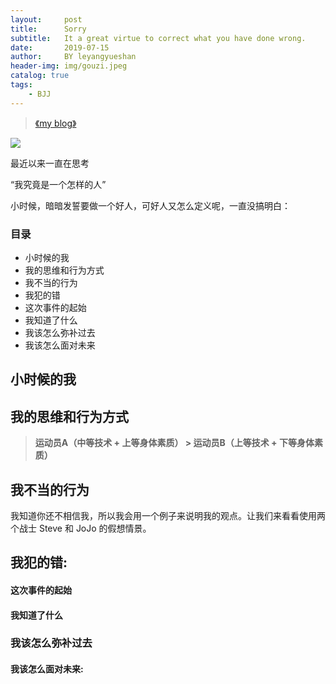 ```yaml
---
layout:     post
title:      Sorry
subtitle:   It a great virtue to correct what you have done wrong.
date:       2019-07-15
author:     BY leyangyueshan
header-img: img/gouzi.jpeg
catalog: true
tags:
    - BJJ
---
```


> [《my blog》](https://leyangyueshan.github.io/)


![](https://image.bee-ji.com/61880)


最近以来一直在思考

“我究竟是一个怎样的人”

小时候，暗暗发誓要做一个好人，可好人又怎么定义呢，一直没搞明白：

### 目录

- 小时候的我
- 我的思维和行为方式
- 我不当的行为
- 我犯的错
- 这次事件的起始
- 我知道了什么
- 我该怎么弥补过去
- 我该怎么面对未来


## 小时候的我



## 我的思维和行为方式


> **运动员A（中等技术 + 上等身体素质） >  运动员B（上等技术 + 下等身体素质）**

## 我不当的行为

我知道你还不相信我，所以我会用一个例子来说明我的观点。让我们来看看使用两个战士 Steve 和 JoJo 的假想情景。

## 我犯的错:


#### 这次事件的起始


#### 我知道了什么


### 我该怎么弥补过去



#### 我该怎么面对未来:

